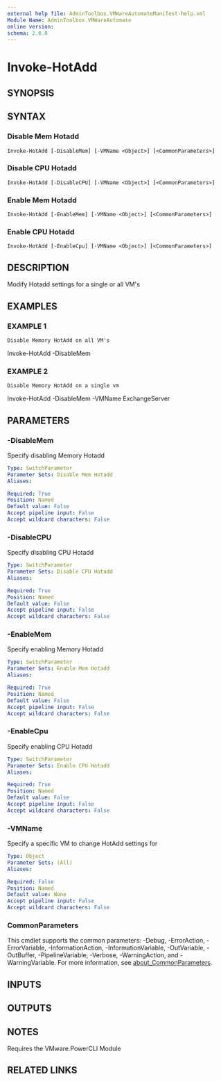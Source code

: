 ```yaml
---
external help file: AdminToolbox.VMWareAutomateManifest-help.xml
Module Name: AdminToolbox.VMWareAutomate
online version:
schema: 2.0.0
---
```


# Invoke-HotAdd

## SYNOPSIS

## SYNTAX

### Disable Mem Hotadd
```
Invoke-HotAdd [-DisableMem] [-VMName <Object>] [<CommonParameters>]
```

### Disable CPU Hotadd
```
Invoke-HotAdd [-DisableCPU] [-VMName <Object>] [<CommonParameters>]
```

### Enable Mem Hotadd
```
Invoke-HotAdd [-EnableMem] [-VMName <Object>] [<CommonParameters>]
```

### Enable CPU Hotadd
```
Invoke-HotAdd [-EnableCpu] [-VMName <Object>] [<CommonParameters>]
```

## DESCRIPTION
Modify Hotadd settings for a single or all VM's

## EXAMPLES

### EXAMPLE 1
```
Disable Memory HotAdd on all VM's
```

Invoke-HotAdd -DisableMem

### EXAMPLE 2
```
Disable Memory HotAdd on a single vm
```

Invoke-HotAdd -DisableMem -VMName ExchangeServer

## PARAMETERS

### -DisableMem
Specify disabling Memory Hotadd

```yaml
Type: SwitchParameter
Parameter Sets: Disable Mem Hotadd
Aliases:

Required: True
Position: Named
Default value: False
Accept pipeline input: False
Accept wildcard characters: False
```

### -DisableCPU
Specify disabling CPU Hotadd

```yaml
Type: SwitchParameter
Parameter Sets: Disable CPU Hotadd
Aliases:

Required: True
Position: Named
Default value: False
Accept pipeline input: False
Accept wildcard characters: False
```

### -EnableMem
Specify enabling Memory Hotadd

```yaml
Type: SwitchParameter
Parameter Sets: Enable Mem Hotadd
Aliases:

Required: True
Position: Named
Default value: False
Accept pipeline input: False
Accept wildcard characters: False
```

### -EnableCpu
Specify enabling CPU Hotadd

```yaml
Type: SwitchParameter
Parameter Sets: Enable CPU Hotadd
Aliases:

Required: True
Position: Named
Default value: False
Accept pipeline input: False
Accept wildcard characters: False
```

### -VMName
Specify a specific VM to change HotAdd settings for

```yaml
Type: Object
Parameter Sets: (All)
Aliases:

Required: False
Position: Named
Default value: None
Accept pipeline input: False
Accept wildcard characters: False
```

### CommonParameters
This cmdlet supports the common parameters: -Debug, -ErrorAction, -ErrorVariable, -InformationAction, -InformationVariable, -OutVariable, -OutBuffer, -PipelineVariable, -Verbose, -WarningAction, and -WarningVariable. For more information, see [about_CommonParameters](http://go.microsoft.com/fwlink/?LinkID=113216).

## INPUTS

## OUTPUTS

## NOTES
Requires the VMware.PowerCLI Module

## RELATED LINKS
